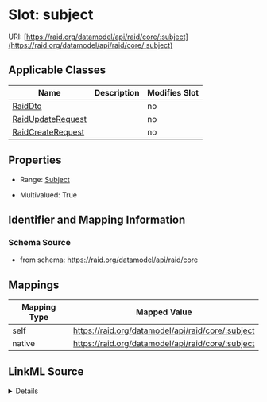 

# Slot: subject



URI: [https://raid.org/datamodel/api/raid/core/:subject](https://raid.org/datamodel/api/raid/core/:subject)



<!-- no inheritance hierarchy -->





## Applicable Classes

| Name | Description | Modifies Slot |
| --- | --- | --- |
| [RaidDto](RaidDto.md) |  |  no  |
| [RaidUpdateRequest](RaidUpdateRequest.md) |  |  no  |
| [RaidCreateRequest](RaidCreateRequest.md) |  |  no  |







## Properties

* Range: [Subject](Subject.md)

* Multivalued: True





## Identifier and Mapping Information







### Schema Source


* from schema: https://raid.org/datamodel/api/raid/core




## Mappings

| Mapping Type | Mapped Value |
| ---  | ---  |
| self | https://raid.org/datamodel/api/raid/core/:subject |
| native | https://raid.org/datamodel/api/raid/core/:subject |




## LinkML Source

<details>
```yaml
name: subject
from_schema: https://raid.org/datamodel/api/raid/core
rank: 1000
alias: subject
domain_of:
- RaidDto
range: Subject
multivalued: true
inlined: true
inlined_as_list: true

```
</details>